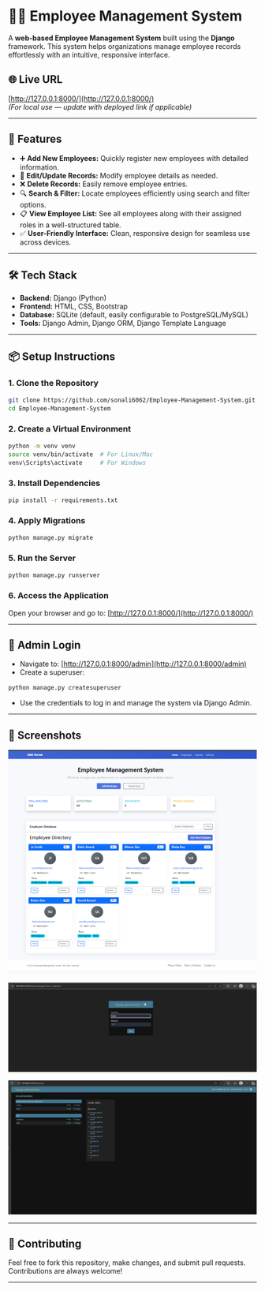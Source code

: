 
# 🧑‍💼 Employee Management System

A **web-based Employee Management System** built using the **Django** framework. This system helps organizations manage employee records effortlessly with an intuitive, responsive interface.

## 🌐 Live URL
[http://127.0.0.1:8000/](http://127.0.0.1:8000/)  
*(For local use — update with deployed link if applicable)*

---

## 🚀 Features
- ➕ **Add New Employees:** Quickly register new employees with detailed information.
- 📝 **Edit/Update Records:** Modify employee details as needed.
- ❌ **Delete Records:** Easily remove employee entries.
- 🔍 **Search & Filter:** Locate employees efficiently using search and filter options.
- 📋 **View Employee List:** See all employees along with their assigned roles in a well-structured table.
- ✅ **User-Friendly Interface:** Clean, responsive design for seamless use across devices.

---

## 🛠️ Tech Stack
- **Backend:** Django (Python)
- **Frontend:** HTML, CSS, Bootstrap
- **Database:** SQLite (default, easily configurable to PostgreSQL/MySQL)
- **Tools:** Django Admin, Django ORM, Django Template Language

---

## 📦 Setup Instructions

### 1. Clone the Repository
```bash
git clone https://github.com/sonali6062/Employee-Management-System.git
cd Employee-Management-System
````

### 2. Create a Virtual Environment

```bash
python -m venv venv
source venv/bin/activate  # For Linux/Mac
venv\Scripts\activate     # For Windows
```

### 3. Install Dependencies

```bash
pip install -r requirements.txt
```

### 4. Apply Migrations

```bash
python manage.py migrate
```

### 5. Run the Server

```bash
python manage.py runserver
```

### 6. Access the Application

Open your browser and go to: [http://127.0.0.1:8000/](http://127.0.0.1:8000/)

---

## 🔐 Admin Login

* Navigate to: [http://127.0.0.1:8000/admin](http://127.0.0.1:8000/admin)
* Create a superuser:

```bash
python manage.py createsuperuser
```

* Use the credentials to log in and manage the system via Django Admin.

---

## 📸 Screenshots

<p align="center">
  <img src="./images/Screenshot.png" alt="Dashboard View" width="700">
</p>

<p align="center">
  <img src="./images/Admin login.png" alt="Admin Login" width="700">
</p>

<p align="center">
  <img src="./images/Admin view.png" alt="Admin Dashboard" width="700">
</p>

---

## 🤝 Contributing

Feel free to fork this repository, make changes, and submit pull requests. Contributions are always welcome!

---



